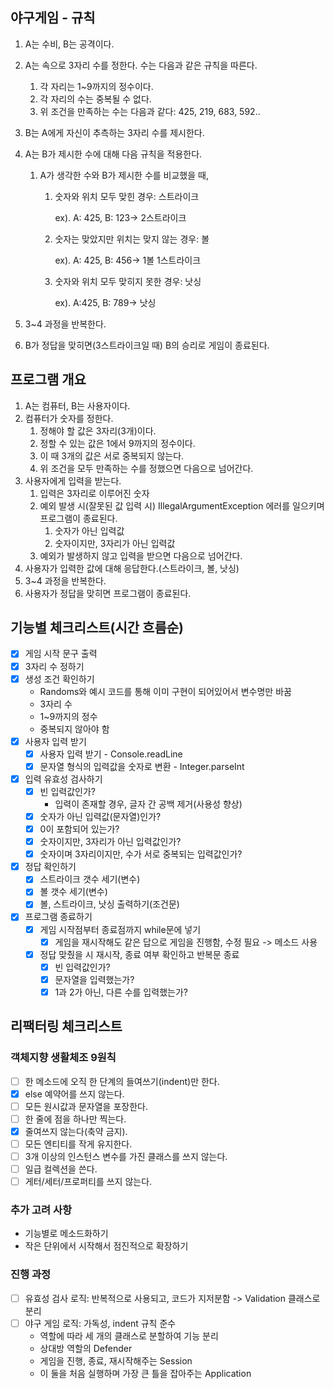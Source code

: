 ## 야구게임 - 규칙

1. A는 수비, B는 공격이다.
2. A는 속으로 3자리 수를 정한다. 수는 다음과 같은 규칙을 따른다.
    1. 각 자리는 1~9까지의 정수이다.
    2. 각 자리의 수는 중복될 수 없다.
    3. 위 조건을 만족하는 수는 다음과 같다: 425, 219, 683, 592..
3. B는 A에게 자신이 추측하는 3자리 수를 제시한다.
4. A는 B가 제시한 수에 대해 다음 규칙을 적용한다.
    1. A가 생각한 수와 B가 제시한 수를 비교했을 때,
        1. 숫자와 위치 모두 맞힌 경우: 스트라이크

           ex). A: 425, B: 123→ 2스트라이크

        2. 숫자는 맞았지만 위치는 맞지 않는 경우: 볼

           ex). A: 425, B: 456→ 1볼 1스트라이크

        3. 숫자와 위치 모두 맞히지 못한 경우: 낫싱

           ex). A:425, B: 789→ 낫싱

5. 3~4 과정을 반복한다.
6. B가 정답을 맞히면(3스트라이크일 때) B의 승리로 게임이 종료된다.

## 프로그램 개요

1. A는 컴퓨터, B는 사용자이다.
2. 컴퓨터가 숫자를 정한다.
    1. 정해야 할 값은 3자리(3개)이다.
    2. 정할 수 있는 값은 1에서 9까지의 정수이다.
    3. 이 때 3개의 값은 서로 중복되지 않는다.
    4. 위 조건을 모두 만족하는 수를 정했으면 다음으로 넘어간다.
3. 사용자에게 입력을 받는다.
    1. 입력은 3자리로 이루어진 숫자
    2. 예외 발생 시(잘못된 값 입력 시) IllegalArgumentException 에러를 일으키며 프로그램이 종료된다.
        1. 숫자가 아닌 입력값
        2. 숫자이지만, 3자리가 아닌 입력값
    3. 예외가 발생하지 않고 입력을 받으면 다음으로 넘어간다.
4. 사용자가 입력한 값에 대해 응답한다.(스트라이크, 볼, 낫싱)
5. 3~4 과정을 반복한다.
6. 사용자가 정답을 맞히면 프로그램이 종료된다.

## 기능별 체크리스트(시간 흐름순)

- [x] 게임 시작 문구 출력
- [x] 3자리 수 정하기
- [x] 생성 조건 확인하기
    - Randoms와 예시 코드를 통해 이미 구현이 되어있어서 변수명만 바꿈
    - 3자리 수
    - 1~9까지의 정수
    - 중복되지 않아야 함
- [x] 사용자 입력 받기
    - [x] 사용자 입력 받기 - Console.readLine
    - [x] 문자열 형식의 입력값을 숫자로 변환 - Integer.parseInt
- [x] 입력 유효성 검사하기
    - [x] 빈 입력값인가?
        - 입력이 존재할 경우, 글자 간 공백 제거(사용성 향상)
    - [x] 숫자가 아닌 입력값(문자열)인가?
    - [x] 0이 포함되어 있는가?
    - [x] 숫자이지만, 3자리가 아닌 입력값인가?
    - [x] 숫자이며 3자리이지만, 수가 서로 중복되는 입력값인가?
- [x] 정답 확인하기
    - [x] 스트라이크 갯수 세기(변수)
    - [x] 볼 갯수 세기(변수)
    - [x] 볼, 스트라이크, 낫싱 출력하기(조건문)
- [x] 프로그램 종료하기
    - [x] 게임 시작점부터 종료점까지 while문에 넣기
        - [x] 게임을 재시작해도 같은 답으로 게임을 진행함, 수정 필요 -> 메소드 사용
    - [x] 정답 맞췄을 시 재시작, 종료 여부 확인하고 반복문 종료
        - [x] 빈 입력값인가?
        - [x] 문자열을 입력했는가?
        - [x] 1과 2가 아닌, 다른 수를 입력했는가?

## 리팩터링 체크리스트

### 객체지향 생활체조 9원칙

- [ ] 한 메소드에 오직 한 단계의 들여쓰기(indent)만 한다.
- [x] else 예약어를 쓰지 않는다.
- [ ] 모든 원시값과 문자열을 포장한다.
- [ ] 한 줄에 점을 하나만 찍는다.
- [x] 줄여쓰지 않는다(축약 금지).
- [ ] 모든 엔티티를 작게 유지한다.
- [ ] 3개 이상의 인스턴스 변수를 가진 클래스를 쓰지 않는다.
- [ ] 일급 컬렉션을 쓴다.
- [ ] 게터/세터/프로퍼티를 쓰지 않는다.

### 추가 고려 사항

- 기능별로 메소드화하기
- 작은 단위에서 시작해서 점진적으로 확장하기

### 진행 과정

- [ ] 유효성 검사 로직: 반복적으로 사용되고, 코드가 지저분함 -> Validation 클래스로 분리
- [ ] 야구 게임 로직: 가독성, indent 규칙 준수
    - 역할에 따라 세 개의 클래스로 분할하여 기능 분리
    - 상대방 역할의 Defender
    - 게임을 진행, 종료, 재시작해주는 Session
    - 이 둘을 처음 실행하며 가장 큰 틀을 잡아주는 Application
